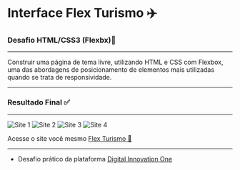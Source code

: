 # Interface Flex Turismo :airplane:

### Desafio HTML/CSS3 (Flexbx):round_pushpin:
***
  Construir uma página de tema livre, utilizando HTML e CSS com Flexbox, uma das abordagens de posicionamento de elementos mais utilizadas quando se trata de responsividade. 
***

### Resultado Final :white_check_mark:
***
 ![Site 1](https://github.com/ericcastroc/Dio-Bootcamp-FullStack/blob/main/Spread%20Fullstack%20Developer/Modulo%20HTML-CSS3/Flexbox/imagens/Flexbox%20Site/Img-1.png?raw=true)
 ![Site 2](https://github.com/ericcastroc/Dio-Bootcamp-FullStack/blob/main/Spread%20Fullstack%20Developer/Modulo%20HTML-CSS3/Flexbox/imagens/Flexbox%20Site/Img-2.png?raw=true)
 ![Site 3](https://github.com/ericcastroc/Dio-Bootcamp-FullStack/blob/main/Spread%20Fullstack%20Developer/Modulo%20HTML-CSS3/Flexbox/imagens/Flexbox%20Site/Img-3.png?raw=true)
 ![Site 4](https://github.com/ericcastroc/Dio-Bootcamp-FullStack/blob/main/Spread%20Fullstack%20Developer/Modulo%20HTML-CSS3/Flexbox/imagens/Flexbox%20Site/Img-4.png?raw=true)

   Acesse o site você mesmo [Flex Turismo :beginner:](https://ericcastroc.github.io/Dio-Bootcamp-FullStack/Spread%20Fullstack%20Developer/Modulo%20HTML-CSS3/Flexbox/#quem-somos)
***
- Desafio prático da plataforma [Digital Innovation One](https://web.digitalinnovation.one/home "Digital Innovation One")
